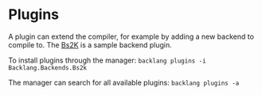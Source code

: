 # Plugins

A plugin can extend the compiler, for example by adding a new backend to compile to. The [Bs2K](/plugins/bs2k.md) is a sample backend plugin.

To install plugins through the manager: `backlang plugins -i Backlang.Backends.Bs2k`

The manager can search for all available plugins: `backlang plugins -a`

